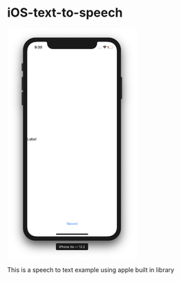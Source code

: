 # iOS-text-to-speech

<img src="images/1.png" width="300px" />

This is a speech to text example using apple built in library
